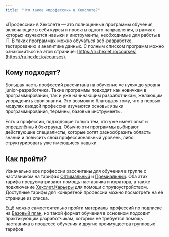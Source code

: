 ```yaml
---
title: "Что такое «профессии» в Хекслете?"
---
```


«Профессии» в Хекслете — это полноценные программы обучения, включающие в себя курсы и проекты одного направления, в рамках которых изучаются навыки и инструменты, необходимые для работы в IT. В таких программах можно обучаться веб-разработке, тестированию и аналитике данных. С полным списком программ можно ознакомиться на этой странице: [https://ru.hexlet.io/courses](https://ru.hexlet.io/courses).

## Кому подходят?

Большая часть профессий рассчитана на обучение «с нуля» до уровня junior-разработчика. Такие программы подходят как новичкам в программировании, так и уже начинающим разработчикам, желающим упорядочить свои знания. Это возможно благодаря тому, что в первых модулях каждой профессии изучаются основы: языки программирования, термины, базовые инструменты.

Есть и профессии, подходящие только тем, кто уже имеет опыт и определённый бэкграунд. Обычно эти программы выбирают действующие специалисты, которые хотят разнообразить область знаний и повысить свой профессиональный уровень, либо структурировать уже имеющиеся навыки.

## Как пройти?

Изначально все профессии рассчитаны для обучения в группе с наставником на тарифах [Оптимальный](docs/learning-formats/tarif-optimalnyi.md) и [Премиальный](docs/learning-formats/tarif-premialnyi.md). Оба этих тарифа предусматривают помощь наставника и куратора, а также подключение [Хекслет.Карьеры](docs/career/hekslet-karera.md) для помощи с трудоустройством. Доступные тарифы для конкретной профессии можно посмотреть на её странице из списка.

Ещё можно самостоятельно пройти материалы профессий по подписке на [Базовый план](docs/learning-formats/bazovyi-plan.md), но такой формат обучения в основном подходит практикующим разработчикам, которым не требуется помощь наставника в процессе обучения и другие преимущества групповых тарифов.
